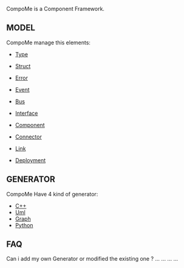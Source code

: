 CompoMe is a Component Framework.

MODEL
----------

CompoMe manage this elements:
- [Type](Compo/Type.md)
- [Struct](Compo/Struct.md)
- [Error](Compo/Error.md)
- [Event](Compo/Event.md)

- [Bus](Compo/Bus.md)
- [Interface](Compo/Interface.md)

- [Component](Compo/Component.md)
- [Connector](Compo/Connector.md)

- [Link](Compo/Link.md)

- [Deployment](Compo/Deployment.md)

GENERATOR
----------

CompoMe Have 4 kind of generator:
- [C++](generator/Cpp.md)
- [Uml](generator/Uml.md)
- [Graph](generator/Graph.md)
- [Python](generator/Python.md)

FAQ
---

Can i add my own Generator or modified the existing one ?
...
...
...
...
